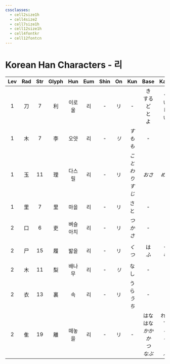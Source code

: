 ```yaml
---
cssclasses:
  - cell2size1h
  - cell4size2
  - cell7size1h
  - cell12size1h
  - cell4fontkr
  - cell12fontcn
---
```


# Korean Han Characters - 리

| Lev | Rad | Str | Glyph | Hun  | Eum | Shin | On  |     Kun      |               Base               |             Kana              | Simp | Man |  Can  |        Viet        |
| :-: | :-: | :-: | :---: | :--: | :-: | :--: | :-: | :----------: | :------------------------------: | :---------------------------: | :--: | :-: | :---: | :----------------: |
|  1  |  刀  |  7  |   利   | 이로울  |  리  |  -   |  リ  |      -       |        き<br>するど<br>と<br>よ        |       く<br>い<br>し<br>い        |  -   | lì  | lei6  |        lợi         |
|  1  |  木  |  7  |   李   |  오얏  |  리  |  -   | *リ* |    *すもも*     |                -                 |               -               |  -   | lǐ | lei5  |         lí         |
|  1  |  玉  | 11  |   理   | 다스릴  |  리  |  -   |  リ  | *ことわり<br>すじ* |               *おさ*               |             *める*              |  -   | lǐ  | lei5  |         lí         |
|  1  |  里  |  7  |   里   |  마을  |  리  |  -   |  リ  |      さと      |                -                 |               -               |  -   | lǐ  | lei5  |        lịa         |
|  2  |  口  |  6  |   吏   | 벼슬아치 |  리  |  -   |  リ  |    *つかさ*     |                -                 |               -               |  -   | lì  | lei6  |        lại         |
|  2  |  尸  | 15  |   履   |  밟을  |  리  |  -   |  リ  |     *くつ*     |             は<br>*ふ*             |           く<br>*む*            |  -   | lǚ  | lei5  | giầy<br>giày<br>lí |
|  2  |  木  | 11  |   梨   | 배나무  |  리  |  -   | *リ* |      なし      |                -                 |               -               |  -   | lí  | lei4  |         lê         |
|  2  |  衣  | 13  |   裏   |  속   |  리  |  -   |  リ  |  うら<br>*うち*  |                -                 |               -               |  里   | lǐ  | leoi5 |         lí         |
|  2  |  隹  | 19  |   離   | 떼놓을  |  리  |  -   |  リ  |      -       | はな<br>はな<br>*かか<br>か<br>つ<br>なぶ* | れる<br>す<br>*る<br>る<br>く<br>ぶ* |  离   | lí  | lei4  |         li         |
